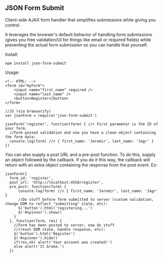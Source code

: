 ##  JSON Form Submit

Client-side AJAX form handler that simplifies submissions while giving you control.

It leverages the browser's default behavior of handling form submissions (gives you free validation/UI for things like email or required fields) while preventing the actual form submission so you can handle that yourself. 


Install: 
```
npm install json-form-submit
```


Usage:

```
<!-- HTML: -->
<form id="myForm">
    <input name="first_name" required />
    <input name="last_name" />
    <button>Register</button>                
</form>
```

```
//JS (via browserify)
var jsonForm = require('json-form-submit')

jsonForm('register', function(form) { //< First parameter is the ID of your form.
  //Form passed validation and now you have a clean object containing the form data:  
  console.log(form) //< { first_name: 'Jaromir', last_name: 'Jagr' }    
})

```

You can also supply a post URL and a pre-post function.  To do this, supply an object followed by the callback.  If you do it this way, the callback will return with an extra object containing the response from the post event.  Ex: 

```
jsonForm({
  form_id: 'register', 
  post_url: 'http://localhost:4550/register', 
  pre_post: function(form) {
      console.log(form) //< { first_name: 'Jaromir', last_name: 'Jagr' }    
      //Do stuff before form submitted to server (custom validation, change DOM to reflect "submitting" state, etc):
      $('button').html('registering...')
      $('#spinner').show()
    }
  }, function(form, res) {
    //Form has been posted to server, now do stuff
    //(reset DOM state, handle response, etc):
    $('button').html('Register')
    $('#spinner').hide()
    if(res.ok) alert('Your account was created!')
    else alert('It broke.')
  })
```

